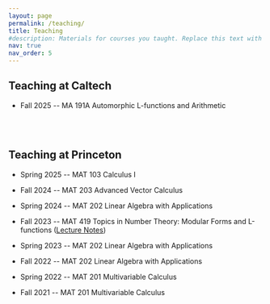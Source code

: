 ```yaml
---
layout: page
permalink: /teaching/
title: Teaching
#description: Materials for courses you taught. Replace this text with your description.
nav: true
nav_order: 5
---
```


## Teaching at Caltech

* Fall 2025 -- MA 191A Automorphic L-functions and Arithmetic




<br><br>

## Teaching at Princeton 

* Spring 2025 -- MAT 103 Calculus I

* Fall 2024 -- MAT 203 Advanced Vector Calculus

* Spring 2024 -- MAT 202 Linear Algebra with Applications

* Fall 2023 -- MAT 419 Topics in Number Theory: Modular Forms and L-functions ([Lecture Notes](https://www.dropbox.com/scl/fi/yn7zlql2hjh3e5wcx236u/MAT-419.pdf?rlkey=jauabb5w7rhdptfsl0l94o6zj&st=mn047alx&dl=0))

* Spring 2023 -- MAT 202 Linear Algebra with Applications

* Fall 2022 -- MAT 202 Linear Algebra with Applications

* Spring 2022 -- MAT 201 Multivariable Calculus

* Fall 2021 -- MAT 201 Multivariable Calculus


